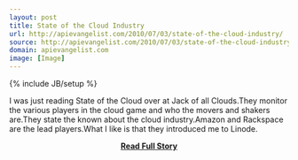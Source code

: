 ```yaml
---
layout: post
title: State of the Cloud Industry
url: http://apievangelist.com/2010/07/03/state-of-the-cloud-industry/
source: http://apievangelist.com/2010/07/03/state-of-the-cloud-industry/
domain: apievangelist.com
image: [Image]
---
```

{% include JB/setup %}<p>I was just reading State of the Cloud over at Jack of all Clouds.They monitor the various players in the cloud game and who the movers and shakers are.They state the known about the cloud industry.Amazon and Rackspace are the lead players.What I like is that they introduced me to Linode.</p>
<center><p><a href="http://apievangelist.com/2010/07/03/state-of-the-cloud-industry/" style='padding:25px; font-sze:18px; font-weight: bold;'>Read Full Story</a></p></center>
